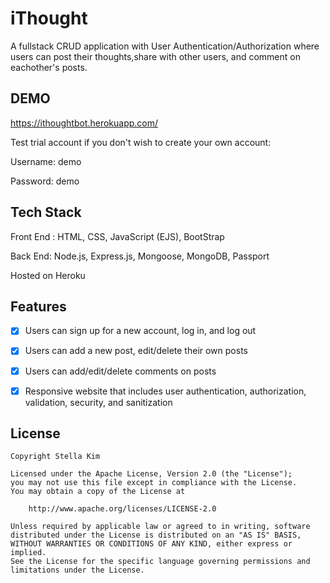 # iThought
A fullstack CRUD application with User Authentication/Authorization where users can post their thoughts,share with other users, and comment on eachother's posts. 

## DEMO 
https://ithoughtbot.herokuapp.com/ 

Test trial account if you don't wish to create your own account:

Username: demo

Password: demo

## Tech Stack
Front End : HTML, CSS, JavaScript (EJS), BootStrap

Back End: Node.js, Express.js, Mongoose, MongoDB, Passport

Hosted on Heroku

## Features
* [X] Users can sign up for a new account, log in, and log out
* [X] Users can add a new post, edit/delete their own posts
* [X] Users can add/edit/delete comments on posts
* [X] Responsive website that includes user authentication, authorization, validation, security, and sanitization


## License

    Copyright Stella Kim

    Licensed under the Apache License, Version 2.0 (the "License");
    you may not use this file except in compliance with the License.
    You may obtain a copy of the License at

        http://www.apache.org/licenses/LICENSE-2.0

    Unless required by applicable law or agreed to in writing, software
    distributed under the License is distributed on an "AS IS" BASIS,
    WITHOUT WARRANTIES OR CONDITIONS OF ANY KIND, either express or implied.
    See the License for the specific language governing permissions and
    limitations under the License.
